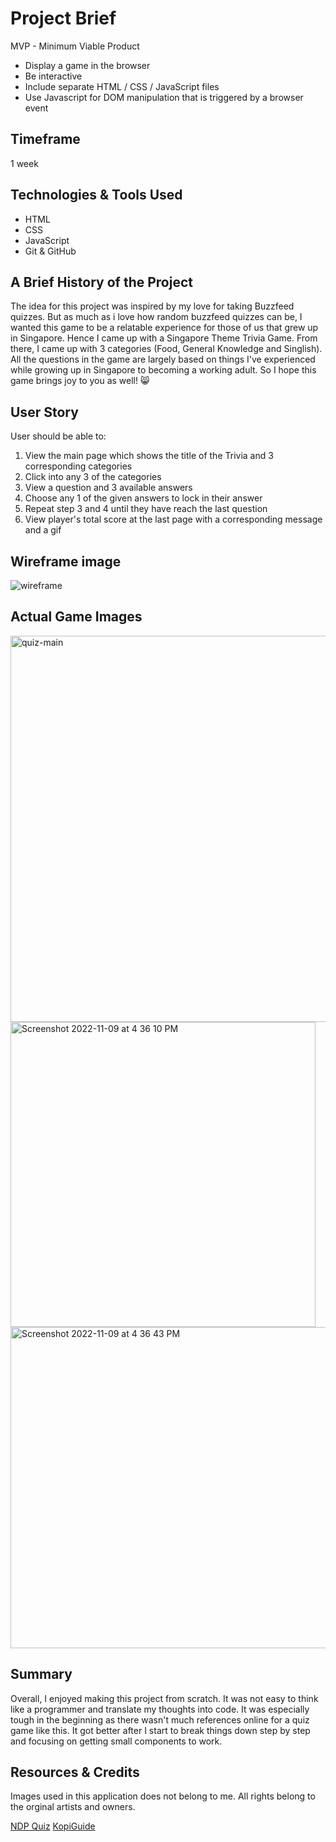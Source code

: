 
# Project Brief

MVP - Minimum Viable Product

- Display a game in the browser
- Be interactive
- Include separate HTML / CSS / JavaScript files
- Use Javascript for DOM manipulation that is triggered by a browser event


## Timeframe

1 week

## Technologies & Tools Used 

- HTML
- CSS
- JavaScript
- Git & GitHub

## A Brief History of the Project

The idea for this project was inspired by my love for taking Buzzfeed quizzes.
But as much as i love how random buzzfeed quizzes can be, I wanted this game to be a relatable experience for those of us that grew up in Singapore. Hence I came up with a Singapore Theme Trivia Game. From there, I came up with 3 categories (Food, General Knowledge and Singlish).
All the questions in the game are largely based on things I've experienced while growing up in Singapore to becoming a working adult. So I hope this game brings joy to you as well!	:smile_cat:

## User Story

User should be able to:

1. View the main page which shows the title of the Trivia and 3 corresponding categories
2. Click into any 3 of the categories 
3. View a question and 3 available answers
4. Choose any 1 of the given answers to lock in their answer
5. Repeat step 3 and 4 until they have reach the last question
6. View player's total score at the last page with a corresponding message and a gif


## Wireframe image

![wireframe](https://user-images.githubusercontent.com/65665528/200787770-f98354ab-9b25-4fea-9d1a-58f251aba07d.jpg)


## Actual Game Images

<img width="618" alt="quiz-main" src="https://user-images.githubusercontent.com/65665528/200783521-e59e9fed-20e0-4af0-83ad-c003fdb0ded9.png">


<img width="488" alt="Screenshot 2022-11-09 at 4 36 10 PM" src="https://user-images.githubusercontent.com/65665528/200785093-89c712cc-3114-45a5-8c7f-0b9820b5b3f0.png">

<img width="514" alt="Screenshot 2022-11-09 at 4 36 43 PM" src="https://user-images.githubusercontent.com/65665528/200785179-e2702a95-9c0f-4386-a0c8-4230848e0909.png">


## Summary
Overall, I enjoyed making this project from scratch. It was not easy to think like a programmer and translate my thoughts into code. It was especially tough in the beginning as there wasn't much references online for a quiz game like this. It got better after I start to break things down step by step and focusing on getting small components to work. 


## Resources & Credits 

Images used in this application does not belong to me. All rights belong to the orginal artists and owners.

[NDP Quiz](https://singaporeglobalnetwork.gov.sg/wp-content/uploads/2021/07/NDTriviaQuiz.pdf)
[KopiGuide](https://kopi.guide/)
